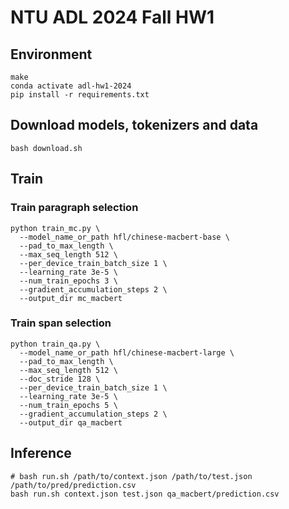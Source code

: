 # NTU ADL 2024 Fall HW1

## Environment
```shell
make
conda activate adl-hw1-2024
pip install -r requirements.txt
```

## Download models, tokenizers and data
```shell
bash download.sh
```

## Train
### Train paragraph selection
```shell
python train_mc.py \
  --model_name_or_path hfl/chinese-macbert-base \
  --pad_to_max_length \
  --max_seq_length 512 \
  --per_device_train_batch_size 1 \
  --learning_rate 3e-5 \
  --num_train_epochs 3 \
  --gradient_accumulation_steps 2 \
  --output_dir mc_macbert
```

### Train span selection
```shell
python train_qa.py \
  --model_name_or_path hfl/chinese-macbert-large \
  --pad_to_max_length \
  --max_seq_length 512 \
  --doc_stride 128 \
  --per_device_train_batch_size 1 \
  --learning_rate 3e-5 \
  --num_train_epochs 5 \
  --gradient_accumulation_steps 2 \
  --output_dir qa_macbert
```

## Inference
```shell
# bash run.sh /path/to/context.json /path/to/test.json /path/to/pred/prediction.csv
bash run.sh context.json test.json qa_macbert/prediction.csv
```